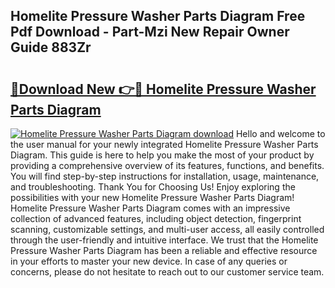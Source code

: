 ## Homelite Pressure Washer Parts Diagram Free Pdf Download - Part-Mzi New Repair Owner Guide 883Zr

# <h2><a href="http://dfo2bbm.blite.top/?on=Homelite+Pressure+Washer+Parts+Diagram">🔗Download New 👉🔴 Homelite Pressure Washer Parts Diagram</a></h2>

[![Homelite Pressure Washer Parts Diagram download](https://i.imgur.com/lujVjoI.png)](http://dfo2bbm.blite.top/?on=Homelite+Pressure+Washer+Parts+Diagram)
Hello and welcome to the user manual for your newly integrated Homelite Pressure Washer Parts Diagram. This guide is here to help you make the most of your product by providing a comprehensive overview of its features, functions, and benefits. You will find step-by-step instructions for installation, usage, maintenance, and troubleshooting. Thank You for Choosing Us! Enjoy exploring the possibilities with your new Homelite Pressure Washer Parts Diagram! Homelite Pressure Washer Parts Diagram comes with an impressive collection of advanced features, including object detection, fingerprint scanning, customizable settings, and multi-user access, all easily controlled through the user-friendly and intuitive interface. We trust that the Homelite Pressure Washer Parts Diagram has been a reliable and effective resource in your efforts to master your new device. In case of any queries or concerns, please do not hesitate to reach out to our customer service team.
